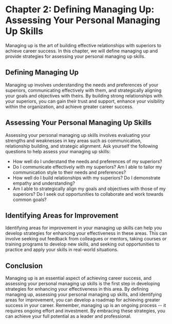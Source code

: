 Chapter 2: Defining Managing Up: Assessing Your Personal Managing Up Skills
===========================================================================

Managing up is the art of building effective relationships with superiors to achieve career success. In this chapter, we will define managing up and provide strategies for assessing your personal managing up skills.

Defining Managing Up
--------------------

Managing up involves understanding the needs and preferences of your superiors, communicating effectively with them, and strategically aligning your goals and objectives with theirs. By building strong relationships with your superiors, you can gain their trust and support, enhance your visibility within the organization, and achieve greater career success.

Assessing Your Personal Managing Up Skills
------------------------------------------

Assessing your personal managing up skills involves evaluating your strengths and weaknesses in key areas such as communication, relationship building, and strategic alignment. Ask yourself the following questions to help assess your managing up skills:

* How well do I understand the needs and preferences of my superiors?
* Do I communicate effectively with my superiors? Am I able to tailor my communication style to their needs and preferences?
* How well do I build relationships with my superiors? Do I demonstrate empathy and understanding?
* Am I able to strategically align my goals and objectives with those of my superiors? Do I seek out opportunities to collaborate and work towards common goals?

Identifying Areas for Improvement
---------------------------------

Identifying areas for improvement in your managing up skills can help you develop strategies for enhancing your effectiveness in these areas. This can involve seeking out feedback from colleagues or mentors, taking courses or training programs to develop new skills, and seeking out opportunities to practice and apply your skills in real-world situations.

Conclusion
----------

Managing up is an essential aspect of achieving career success, and assessing your personal managing up skills is the first step in developing strategies for enhancing your effectiveness in this area. By defining managing up, assessing your personal managing up skills, and identifying areas for improvement, you can develop a roadmap for achieving greater success in your career. Remember, managing up is an ongoing process -- it requires ongoing effort and investment. By embracing these strategies, you can achieve your full potential as a leader and professional.
